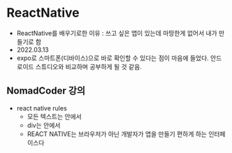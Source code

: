 # ReactNative

 * ReactNative를 배우기로한 이유
 	: 쓰고 싶은 앱이 있는데 마땅한게 없어서 내가 만들기로 함
 * 2022.03.13
 * expo로 스마트폰(디바이스)으로 바로 확인할 수 있다는 점이 마음에 들었다. 안드로이드 스튜디오와 비교하며 공부하게 될 것 같음.

## NomadCoder 강의

 * react native rules
    - 모든 텍스트는 <TEXT>안에서
    - div는 <VIEW>안에서
    - REACT NATIVE는 브라우저가 아닌 개발자가 앱을 만들기 편하게 하는 인터페이스다